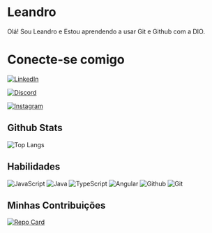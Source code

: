 # Leandro
Olá! Sou Leandro e Estou aprendendo a usar Git e Github com a DIO.
# Conecte-se comigo
[![LinkedIn](https://img.shields.io/badge/LinkedIn-424?style=for-the-badge&logo=linkedin&logoColor=0E76A8)](https://www.linkedin.com/in/meleandromelo/)

[![Discord](https://img.shields.io/badge/Discord-424?style=for-the-badge&logo=discord)](https://www.discord.com/in/meleandromelo/)

[![Instagram](https://img.shields.io/badge/Instagram-424?style=for-the-badge&logo=instagram)](https://www.instagram.com/meleandromelo/)


## Github Stats
![Top Langs](https://github-readme-stats-git-masterrstaa-rickstaa.vercel.app/api/top-langs/?username=meleandromelo&bg_color=000&border_color=30A3DC&title_color=E94D5F&text_color=FFF)

## Habilidades
![JavaScript](https://img.shields.io/badge/JavaScript-000?style=for-the-badge&logo=javascript) ![Java](https://img.shields.io/badge/Java-000?style=for-the-badge&logo=java)
![TypeScript](https://img.shields.io/badge/TypeScript-000?style=for-the-badge&logo=typescript)
![Angular](https://img.shields.io/badge/Angular-000?style=for-the-badge&logo=angular&logoColor=C3002F)
![Github](https://img.shields.io/badge/Github-000?style=for-the-badge&logo=Github&logoColor=green)
![Git](https://img.shields.io/badge/Git-000?style=for-the-badge&logo=Git&logoColor=blue)




## Minhas Contribuições
[![Repo Card](https://github-readme-stats.vercel.app/api/pin/?username=meleandromelo&repo=dio-lab-open-source&bg_color=000&border_color=30A3DC&show_icons=true&icon_color=30A3DC&title_color=E94D5F&text_color=FFF)](https://github.com/SEUUSERNAME/SEUREPOSITORIO)